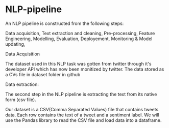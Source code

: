 # NLP-pipeline

An NLP pipeline is constructed from the following steps:

Data acquisition,
Text extraction and cleaning,
Pre-processing,
Feature Engineering,
Modelling,
Evaluation,
Deployement,
Monitoring & Model updating,

Data Acquisition

The dataset used in this NLP task was  gotten from twitter through it's developer API which has now been monitized by twitter. The data stored as a CVs file in dataset folder in github

Data extraction:

The second step in the NLP pipeline is extracting the text from its native form (csv file).

Our dataset is a CSV(Comma Separated Values) file that contains tweets data. Each row contains the text of a tweet and a sentiment label. We will use the Pandas library to read the CSV file and load data into a dataframe.

